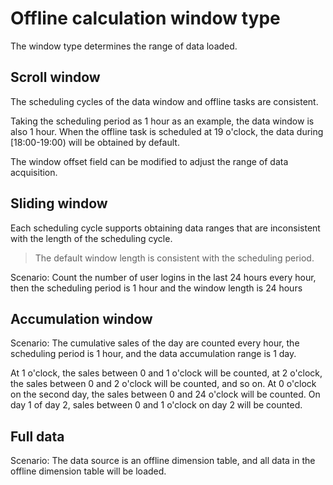 # Offline calculation window type
The window type determines the range of data loaded.


## Scroll window
The scheduling cycles of the data window and offline tasks are consistent.

Taking the scheduling period as 1 hour as an example, the data window is also 1 hour. When the offline task is scheduled at 19 o'clock, the data during [18:00-19:00) will be obtained by default.

The window offset field can be modified to adjust the range of data acquisition.

## Sliding window

Each scheduling cycle supports obtaining data ranges that are inconsistent with the length of the scheduling cycle.

> The default window length is consistent with the scheduling period.

Scenario: Count the number of user logins in the last 24 hours every hour, then the scheduling period is 1 hour and the window length is 24 hours

## Accumulation window

Scenario: The cumulative sales of the day are counted every hour, the scheduling period is 1 hour, and the data accumulation range is 1 day.

At 1 o'clock, the sales between 0 and 1 o'clock will be counted, at 2 o'clock, the sales between 0 and 2 o'clock will be counted, and so on. At 0 o'clock on the second day, the sales between 0 and 24 o'clock will be counted. On day 1 of day 2, sales between 0 and 1 o'clock on day 2 will be counted.


## Full data
Scenario: The data source is an offline dimension table, and all data in the offline dimension table will be loaded.